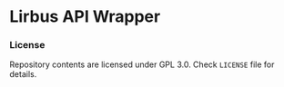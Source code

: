 # Lirbus API Wrapper

### License
Repository contents are licensed under GPL 3.0. Check `LICENSE` file for details.
